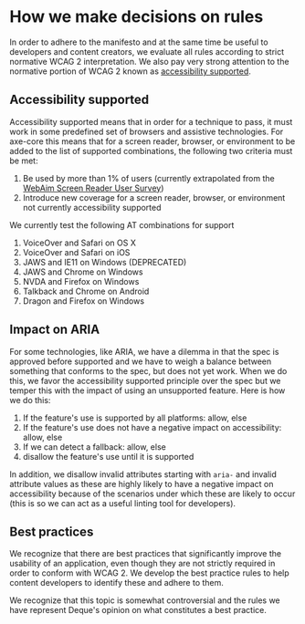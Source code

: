 # How we make decisions on rules

In order to adhere to the manifesto and at the same time be useful to developers and content creators, we evaluate all rules according to strict normative WCAG 2 interpretation. We also pay very strong attention to the normative portion of WCAG 2 known as [accessibility supported](https://www.w3.org/TR/WCAG20/#accessibility-supporteddef).

## Accessibility supported

Accessibility supported means that in order for a technique to pass, it must work in some predefined set of browsers and assistive technologies. For axe-core this means that for a screen reader, browser, or environment to be added to the list of supported combinations, the following two criteria must be met:

1. Be used by more than 1% of users (currently extrapolated from the [WebAim Screen Reader User Survey](https://webaim.org/projects/screenreadersurvey10/#browsercombos))
1. Introduce new coverage for a screen reader, browser, or environment not currently accessibility supported

We currently test the following AT combinations for support

1. VoiceOver and Safari on OS X
1. VoiceOver and Safari on iOS
1. JAWS and IE11 on Windows (DEPRECATED)
1. JAWS and Chrome on Windows
1. NVDA and Firefox on Windows
1. Talkback and Chrome on Android
1. Dragon and Firefox on Windows

## Impact on ARIA

For some technologies, like ARIA, we have a dilemma in that the spec is approved before supported and we have to weigh a balance between something that conforms to the spec, but does not yet work. When we do this, we favor the accessibility supported principle over the spec but we temper this with the impact of using an unsupported feature. Here is how we do this:

1. If the feature's use is supported by all platforms: allow, else
1. If the feature's use does not have a negative impact on accessibility: allow, else
1. If we can detect a fallback: allow, else
1. disallow the feature's use until it is supported

In addition, we disallow invalid attributes starting with `aria-` and invalid attribute values as these are highly likely to have a negative impact on accessibility because of the scenarios under which these are likely to occur (this is so we can act as a useful linting tool for developers).

## Best practices

We recognize that there are best practices that significantly improve the usability of an application, even though they are not strictly required in order to conform with WCAG 2. We develop the best practice rules to help content developers to identify these and adhere to them.

We recognize that this topic is somewhat controversial and the rules we have represent Deque's opinion on what constitutes a best practice.
